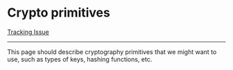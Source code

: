 # Crypto primitives

[Tracking Issue](https://github.com/anomanetwork/anoma/issues/39)

---

This page should describe cryptography primitives that we might want to use, such as types of keys, hashing functions, etc.
